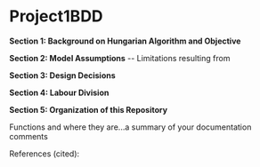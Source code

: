 # Project1BDD

**Section 1: Background on Hungarian Algorithm and Objective**


**Section 2: Model Assumptions**
 -- Limitations resulting from

**Section 3: Design Decisions**


**Section 4: Labour Division**


**Section 5: Organization of this Repository**

Functions and where they are...a summary of your documentation comments









References (cited):